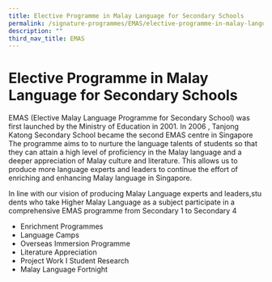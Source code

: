 ```yaml
---
title: Elective Programme in Malay Language for Secondary Schools
permalink: /signature-programmes/EMAS/elective-programme-in-malay-language-for-secondary-schools/
description: ""
third_nav_title: EMAS
---
```

# Elective Programme in Malay Language for Secondary Schools

EMAS (Elective Malay Language Programme for Secondary School) was first launched by the Ministry of Education in 2001. In 2006 , Tanjong Katong Secondary School became the second EMAS centre in Singapore The programme aims to to nurture the language talents of students so that they can attain a high level of proficiency in the Malay language and a deeper appreciation of Malay culture and literature. This allows us to produce more language experts and leaders to continue the effort of enriching and enhancing Malay language in Singapore.

In line with our vision of producing Malay Language experts and leaders,students who take Higher Malay Language as a subject participate in a comprehensive EMAS programme from Secondary 1 to Secondary 4

*   Enrichment Programmes
*   Language Camps
*   Overseas Immersion Programme
*   Literature Appreciation
*   Project Work I Student Research
*   Malay Language Fortnight
